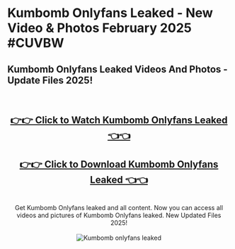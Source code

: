 # Kumbomb Onlyfans Leaked - New Video & Photos February 2025 #CUVBW

<h2>Kumbomb Onlyfans Leaked Videos And Photos - Update Files 2025!</h2>
<br>
<div align="center">
<h2><a href="https://porncheck.live/?utm_source=kumbomb&utm_medium=git182&utm_content=newban" rel="nofollow">👉👉 Click to Watch Kumbomb Onlyfans Leaked 👈👈</a></h2>
<h2><a href="https://porncheck.live/?utm_source=kumbomb&utm_medium=git182&utm_content=newban" rel="nofollow">👉👉 Click to Download Kumbomb Onlyfans Leaked 👈👈</a></h2>
<br>
Get Kumbomb Onlyfans leaked and all content. Now you can access all videos and pictures of Kumbomb Onlyfans leaked. New Updated Files 2025!
<br>
<br>
<a href="https://porncheck.live/?utm_source=kumbomb&utm_medium=git182&utm_content=newban" rel="nofollow" data-target="animated-image.originalLink"><img src="https://i.ibb.co/bMWrY6b1/banner2.png" alt="Kumbomb onlyfans leaked" style="max-width: 100%; display: inline-block;" data-target="animated-image.originalImage"></a>
</div>
<br>

